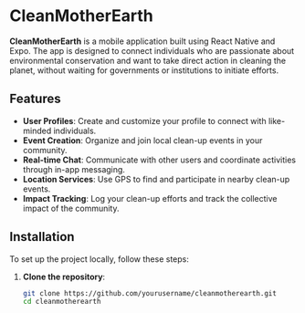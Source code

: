 # CleanMotherEarth

**CleanMotherEarth** is a mobile application built using React Native and Expo. The app is designed to connect individuals who are passionate about environmental conservation and want to take direct action in cleaning the planet, without waiting for governments or institutions to initiate efforts.

## Features

- **User Profiles**: Create and customize your profile to connect with like-minded individuals.
- **Event Creation**: Organize and join local clean-up events in your community.
- **Real-time Chat**: Communicate with other users and coordinate activities through in-app messaging.
- **Location Services**: Use GPS to find and participate in nearby clean-up events.
- **Impact Tracking**: Log your clean-up efforts and track the collective impact of the community.

## Installation

To set up the project locally, follow these steps:

1. **Clone the repository**:
   ```bash
   git clone https://github.com/yourusername/cleanmotherearth.git
   cd cleanmotherearth
